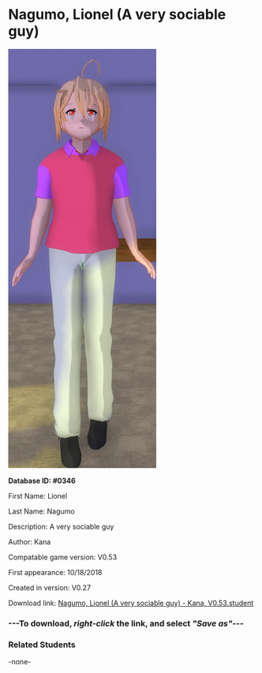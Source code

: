 # Nagumo, Lionel (A very sociable guy)

<img src="../../Files/Images/Nagumo, Lionel (A very sociable guy).png" title="Nagumo, Lionel (A very sociable guy) - Kana, V0.53">

**Database ID: #0346**

First Name: Lionel

Last Name: Nagumo

Description: A very sociable guy

Author: Kana

Compatable game version: V0.53

First appearance: 10/18/2018

Created in version: V0.27

Download link: <a href="https://raw.githubusercontent.com/Arbiter1223/Daigaku-Gurashi-Custom-Students/master/Files/Student%20Files/Nagumo%2C%20Lionel%20(A%20very%20sociable%20guy)%20-%20Kana%2C%20V0.53.student">Nagumo, Lionel (A very sociable guy) - Kana, V0.53.student</a>

### ---**To download, _right-click_ the link, and select _"Save as"_**---

### Related Students

-none-
